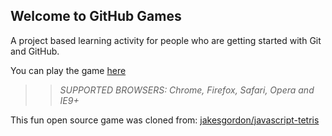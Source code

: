 ## Welcome to GitHub Games

A project based learning activity for people who are getting started with Git and GitHub.

You can play the game [here](https://TylerM414.github.io/github-games/)

>> _*SUPPORTED BROWSERS*: Chrome, Firefox, Safari, Opera and IE9+_

This fun open source game was cloned from: [jakesgordon/javascript-tetris](https://github.com/jakesgordon/javascript-tetris)
